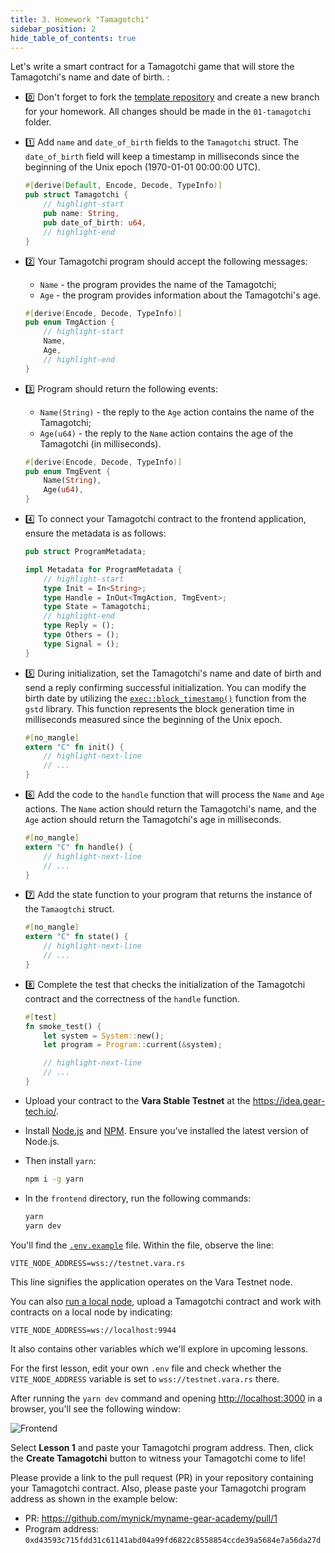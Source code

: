 ```yaml
---
title: 3. Homework "Tamagotchi"
sidebar_position: 2
hide_table_of_contents: true
---
```


Let's write a smart contract for a Tamagotchi game that will store the Tamagotchi's name and date of birth. :

- 0️⃣ Don't forget to fork the [template repository](https://github.com/gear-foundation/dapps-template-gear-academy) and create a new branch for your homework. All changes should be made in the `01-tamagotchi` folder.

- 1️⃣ Add `name` and `date_of_birth` fields to the `Tamagotchi` struct. The `date_of_birth` field will keep a timestamp in milliseconds since the beginning of the Unix epoch (1970-01-01 00:00:00 UTC).

    ```rust title="01-tamagotchi/io/src/lib.rs"
    #[derive(Default, Encode, Decode, TypeInfo)]
    pub struct Tamagotchi {
        // highlight-start
        pub name: String,
        pub date_of_birth: u64,
        // highlight-end
    }
    ```

- 2️⃣ Your Tamagotchi program should accept the following messages:

    - `Name` - the program provides the name of the Tamagotchi;
    - `Age` - the program provides information about the Tamagotchi's age.

    ```rust title="01-tamagotchi/io/src/lib.rs"
    #[derive(Encode, Decode, TypeInfo)]
    pub enum TmgAction {
        // highlight-start
        Name,
        Age,
        // highlight-end
    }
    ```

- 3️⃣ Program should return the following events:

    - `Name(String)` - the reply to the `Age` action contains the name of the Tamagotchi;
    - `Age(u64)` - the reply to the `Name` action contains the age of the Tamagotchi (in milliseconds).

    ```rust title="01-tamagotchi/io/src/lib.rs"
    #[derive(Encode, Decode, TypeInfo)]
    pub enum TmgEvent {
        Name(String),
        Age(u64),
    }
    ```

- 4️⃣ To connect your Tamagotchi contract to the frontend application, ensure the metadata is as follows:

    ```rust title="01-tamagotchi/io/src/lib.rs"
    pub struct ProgramMetadata;

    impl Metadata for ProgramMetadata {
        // highlight-start
        type Init = In<String>;
        type Handle = InOut<TmgAction, TmgEvent>;
        type State = Tamagotchi;
        // highlight-end
        type Reply = ();
        type Others = ();
        type Signal = ();
    }
    ```

- 5️⃣ During initialization, set the Tamagotchi's name and date of birth and send a reply confirming successful initialization. You can modify the birth date by utilizing the [`exec::block_timestamp()`](https://docs.gear.rs/gstd/exec/fn.block_timestamp.html) function from the `gstd` library. This function represents the block generation time in milliseconds measured since the beginning of the Unix epoch.

    ```rust title="01-tamagotchi/src/lib.rs"
    #[no_mangle]
    extern "C" fn init() {
        // highlight-next-line
        // ...
    }
    ```

- 6️⃣ Add the code to the `handle` function that will process the `Name` and `Age` actions. The `Name` action should return the Tamagotchi's name, and the `Age` action should return the Tamagotchi's age in milliseconds.

    ```rust title="01-tamagotchi/src/lib.rs"
    #[no_mangle]
    extern "C" fn handle() {
        // highlight-next-line
        // ...
    }
    ```

- 7️⃣ Add the state function to your program that returns the instance of the `Tamaogtchi` struct.

    ```rust title="01-tamagotchi/src/lib.rs"
    #[no_mangle]
    extern "C" fn state() {
        // highlight-next-line
        // ...
    }
    ```

- 8️⃣ Complete the test that checks the initialization of the Tamagotchi contract and the correctness of the `handle` function.

    ```rust title="01-tamagotchi/tests/smoke.rs"
    #[test]
    fn smoke_test() {
        let system = System::new();
        let program = Program::current(&system);

        // highlight-next-line
        // ...
    }
    ```
- Upload your contract to the **Vara Stable Testnet** at the <https://idea.gear-tech.io/>.

- Install [Node.js](https://nodejs.org/en/download/) and [NPM](https://docs.npmjs.com/downloading-and-installing-node-js-and-npm). Ensure you've installed the latest version of Node.js.

- Then install `yarn`:

    ```bash
    npm i -g yarn
    ```

- In the `frontend` directory, run the following commands:

    ```bash
    yarn
    yarn dev
    ```

You'll find the [`.env.example`](https://github.com/gear-foundation/dapps-template-gear-academy/blob/master/frontend/.env.example) file. Within the file, observe the line:

```
VITE_NODE_ADDRESS=wss://testnet.vara.rs
```

This line signifies the application operates on the Vara Testnet node.

You can also [run a local node](https://wiki.gear-tech.io/docs/node/dev-net), upload a Tamagotchi contract and work with contracts on a local node by indicating:

```
VITE_NODE_ADDRESS=ws://localhost:9944
```

It also contains other variables which we'll explore in upcoming lessons.

For the first lesson, edit your own `.env` file and check whether the `VITE_NODE_ADDRESS` variable is set to `wss://testnet.vara.rs` there.

After running the `yarn dev` command and opening <http://localhost:3000> in a browser, you'll see the following window:

![Frontend](/img/08/frontend.jpg)

Select **Lesson 1** and paste your Tamagotchi program address. Then, click the **Create Tamagotchi** button to witness your Tamagotchi come to life!

Please provide a link to the pull request (PR) in your repository containing your Tamagotchi contract. Also, please paste your Tamagotchi program address as shown in the example below:

- PR: <https://github.com/mynick/myname-gear-academy/pull/1>
- Program address: `0xd43593c715fdd31c61141abd04a99fd6822c8558854ccde39a5684e7a56da27d`
